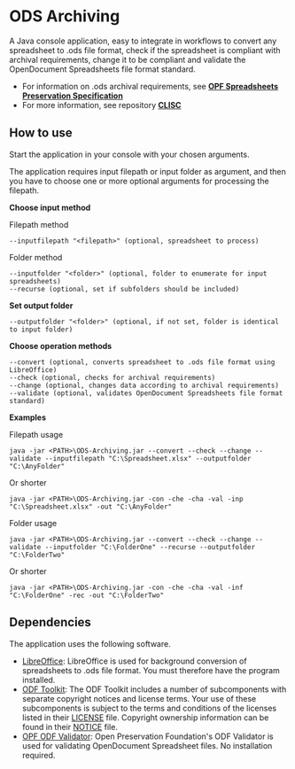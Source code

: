 # ODS Archiving

A Java console application, easy to integrate in workflows to convert any spreadsheet to .ods file format, check if the spreadsheet is compliant with archival requirements, change it to be compliant and validate the OpenDocument Spreadsheets file format standard.

* For information on .ods archival requirements, see **[OPF Spreadsheets Preservation Specification](https://github.com/opf-labs/Spreadsheets-Preservation-Specification/blob/main/v1.0/Specification.md#41-opendocument-spreadsheets)**
* For more information, see repository **[CLISC](https://github.com/Asbjoedt/CLISC)**

## How to use

Start the application in your console with your chosen arguments.

The application requires input filepath or input folder as argument, and then you have to choose one or more optional arguments for processing the filepath.

**Choose input method**

Filepath method
```
--inputfilepath "<filepath>" (optional, spreadsheet to process)
```
Folder method
```
--inputfolder "<folder>" (optional, folder to enumerate for input spreadsheets)
--recurse (optional, set if subfolders should be included)
```

**Set output folder**

```
--outputfolder "<folder>" (optional, if not set, folder is identical to input folder)
```

**Choose operation methods**

```
--convert (optional, converts spreadsheet to .ods file format using LibreOffice)
--check (optional, checks for archival requirements)
--change (optional, changes data according to archival requirements)
--validate (optional, validates OpenDocument Spreadsheets file format standard)
```
**Examples**

Filepath usage
```
java -jar <PATH>\ODS-Archiving.jar --convert --check --change --validate --inputfilepath "C:\Spreadsheet.xlsx" --outputfolder "C:\AnyFolder"
```
Or shorter
```
java -jar <PATH>\ODS-Archiving.jar -con -che -cha -val -inp "C:\Spreadsheet.xlsx" -out "C:\AnyFolder"
```
Folder usage
```
java -jar <PATH>\ODS-Archiving.jar --convert --check --change --validate --inputfolder "C:\FolderOne" --recurse --outputfolder "C:\FolderTwo"
```
Or shorter
```
java -jar <PATH>\ODS-Archiving.jar -con -che -cha -val -inf "C:\FolderOne" -rec -out "C:\FolderTwo"
```

## Dependencies

The application uses the following software.
* [LibreOffice](https://www.libreoffice.org/): LibreOffice is used for background conversion of spreadsheets to .ods file format. You must therefore have the program installed.
* [ODF Toolkit](https://odftoolkit.org/): The ODF Toolkit includes a number of subcomponents with separate copyright notices and license terms. Your use of these subcomponents is subject to the terms and conditions of the licenses listed in their [LICENSE](https://github.com/tdf/odftoolkit/blob/master/LICENSE) file. Copyright ownership information can be found in their [NOTICE](https://github.com/tdf/odftoolkit/blob/master/NOTICE) file.
* [OPF ODF Validator](https://github.com/opf-labs/odf-validator): Open Preservation Foundation's ODF Validator is used for validating OpenDocument Spreadsheet files. No installation required.